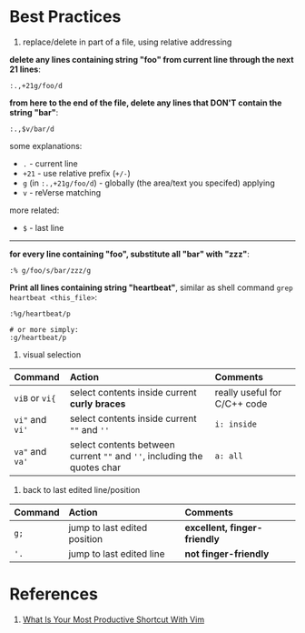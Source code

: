 Best Practices
===============

1. replace/delete in part of a file, using relative addressing

  **delete any lines containing string "foo" from current line through the
  next 21 lines**:

  ```shell
  :.,+21g/foo/d
  ```

  **from here to the end of the file, delete any lines that DON'T contain the
  string "bar"**:

  ```shell
  :.,$v/bar/d
  ```

  some explanations:

  * `.`   - current line
  * `+21` - use relative prefix (`+/-`) 
  * `g` (in `:.,+21g/foo/d`)  - globally (the area/text you specifed) applying
  * `v`   - reVerse matching

  more related:

  * `$`   - last line

  --------

  **for every line containing "foo", substitute all "bar" with "zzz"**:

  ```shell
  :% g/foo/s/bar/zzz/g
  ```

  **Print all lines containing string "heartbeat"**, similar as shell command
  `grep heartbeat <this_file>`:

  ```shell
  :%g/heartbeat/p

  # or more simply:
  :g/heartbeat/p
  ```

1. visual selection

  | Command | Action | Comments |
  |:--------|:-------|:--------|
  | `viB` or `vi{` | select contents inside current **curly braces** | really useful for C/C++ code |
  | `vi"` and `vi'` | select contents inside current `""` and `''` | `i: inside` |
  | `va"` and `va'` | select contents between current `""` and `''`, including the quotes char | `a: all` |


1. back to last edited line/position

  | Command | Action | Comments |
  |:--------|:-------|:--------|
  | `g;` | jump to last edited position | **excellent, finger-friendly**  |
  | `'.` | jump to last edited line | **not finger-friendly** |

# References
1. [What Is Your Most Productive Shortcut With Vim](http://stackoverflow.com/questions/1218390/what-is-your-most-productive-shortcut-with-vim)
